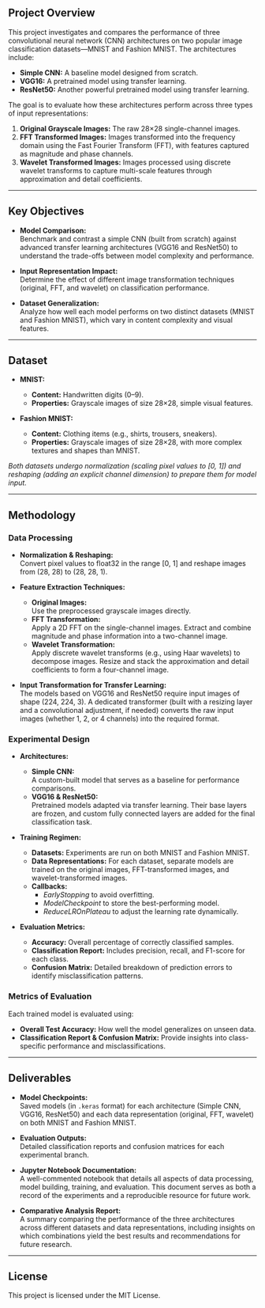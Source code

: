 ## Project Overview

This project investigates and compares the performance of three convolutional neural network (CNN) architectures on two popular image classification datasets—MNIST and Fashion MNIST. The architectures include:

- **Simple CNN:** A baseline model designed from scratch.
- **VGG16:** A pretrained model using transfer learning.
- **ResNet50:** Another powerful pretrained model using transfer learning.

The goal is to evaluate how these architectures perform across three types of input representations:
  
1. **Original Grayscale Images:** The raw 28×28 single-channel images.
2. **FFT Transformed Images:** Images transformed into the frequency domain using the Fast Fourier Transform (FFT), with features captured as magnitude and phase channels.
3. **Wavelet Transformed Images:** Images processed using discrete wavelet transforms to capture multi-scale features through approximation and detail coefficients.

---

## Key Objectives

- **Model Comparison:**  
  Benchmark and contrast a simple CNN (built from scratch) against advanced transfer learning architectures (VGG16 and ResNet50) to understand the trade-offs between model complexity and performance.

- **Input Representation Impact:**  
  Determine the effect of different image transformation techniques (original, FFT, and wavelet) on classification performance.

- **Dataset Generalization:**  
  Analyze how well each model performs on two distinct datasets (MNIST and Fashion MNIST), which vary in content complexity and visual features.

---

## Dataset

- **MNIST:**  
  - **Content:** Handwritten digits (0–9).  
  - **Properties:** Grayscale images of size 28×28, simple visual features.

- **Fashion MNIST:**  
  - **Content:** Clothing items (e.g., shirts, trousers, sneakers).  
  - **Properties:** Grayscale images of size 28×28, with more complex textures and shapes than MNIST.

*Both datasets undergo normalization (scaling pixel values to [0, 1]) and reshaping (adding an explicit channel dimension) to prepare them for model input.*

---

## Methodology

### Data Processing

- **Normalization & Reshaping:**  
  Convert pixel values to float32 in the range [0, 1] and reshape images from (28, 28) to (28, 28, 1).

- **Feature Extraction Techniques:**
  - **Original Images:**  
    Use the preprocessed grayscale images directly.
  - **FFT Transformation:**  
    Apply a 2D FFT on the single-channel images. Extract and combine magnitude and phase information into a two-channel image.
  - **Wavelet Transformation:**  
    Apply discrete wavelet transforms (e.g., using Haar wavelets) to decompose images. Resize and stack the approximation and detail coefficients to form a four-channel image.

- **Input Transformation for Transfer Learning:**  
  The models based on VGG16 and ResNet50 require input images of shape (224, 224, 3). A dedicated transformer (built with a resizing layer and a convolutional adjustment, if needed) converts the raw input images (whether 1, 2, or 4 channels) into the required format.

### Experimental Design

- **Architectures:**
  - **Simple CNN:**  
    A custom-built model that serves as a baseline for performance comparisons.
  - **VGG16 & ResNet50:**  
    Pretrained models adapted via transfer learning. Their base layers are frozen, and custom fully connected layers are added for the final classification task.

- **Training Regimen:**
  - **Datasets:** Experiments are run on both MNIST and Fashion MNIST.
  - **Data Representations:** For each dataset, separate models are trained on the original images, FFT-transformed images, and wavelet-transformed images.
  - **Callbacks:**  
    - *EarlyStopping* to avoid overfitting.
    - *ModelCheckpoint* to store the best-performing model.
    - *ReduceLROnPlateau* to adjust the learning rate dynamically.

- **Evaluation Metrics:**
  - **Accuracy:** Overall percentage of correctly classified samples.
  - **Classification Report:** Includes precision, recall, and F1-score for each class.
  - **Confusion Matrix:** Detailed breakdown of prediction errors to identify misclassification patterns.

### Metrics of Evaluation

Each trained model is evaluated using:
- **Overall Test Accuracy:** How well the model generalizes on unseen data.
- **Classification Report & Confusion Matrix:** Provide insights into class-specific performance and misclassifications.

---

## Deliverables

- **Model Checkpoints:**  
  Saved models (in `.keras` format) for each architecture (Simple CNN, VGG16, ResNet50) and each data representation (original, FFT, wavelet) on both MNIST and Fashion MNIST.

- **Evaluation Outputs:**  
  Detailed classification reports and confusion matrices for each experimental branch.

- **Jupyter Notebook Documentation:**  
  A well-commented notebook that details all aspects of data processing, model building, training, and evaluation. This document serves as both a record of the experiments and a reproducible resource for future work.

- **Comparative Analysis Report:**  
  A summary comparing the performance of the three architectures across different datasets and data representations, including insights on which combinations yield the best results and recommendations for future research.

---

## License

This project is licensed under the MIT License.

